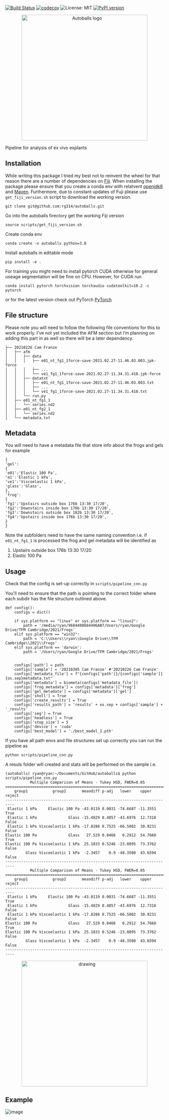 [![Build Status](https://travis-ci.com/rg314/autoballs.svg?token=BCkcrsWckKEnE7AqL2uD&branch=main)](https://travis-ci.com/rg314/autoballs) 
[![codecov](https://codecov.io/gh/rg314/autoballs/branch/main/graph/badge.svg?token=35L8J85XO9)](https://codecov.io/gh/rg314/autoballs)
![License: MIT](https://img.shields.io/badge/License-MIT-green.svg)
[![PyPI version](https://badge.fury.io/py/autoballs.svg)](https://badge.fury.io/py/autoballs)

<p align="center">
  <img src="https://user-images.githubusercontent.com/35999546/109693171-44312080-7b81-11eb-812a-2659d07cd632.png" alt="Autoballs logo" width="400"/>
</p>

Pipeline for analysis of ex vivo explants

## Installation
While writing this package I tried my best not to reinvent the wheel for that reason there are a number of dependencies on [Fiji](https://imagej.net/Fiji). When installing the package please ensure that you create a conda env with relatvent [openjdk8](https://openjdk.java.net/install/) and [Maven](https://maven.apache.org/guides/getting-started/maven-in-five-minutes.html). Furthermore, due to constant updates of Fuji please use ```get_fiji_version.sh``` script to download the working version.

```git clone git@github.com:rg314/autoballs.git```

Go into the autoballs firectory get the working Fiji version

```
source scripts/get_fiji_version.sh 
```

Create conda env

```
conda create -n autoballs python=3.8
```

Install autoballs in editable mode

```
pip install -e .
```

For training you might need to install pytorch CUDA otherwise for general useage segmentation will be fine on CPU. However, for CUDA run

```
conda install pytorch torchvision torchaudio cudatoolkit=10.2 -c pytorch
```

or for the latest version check out PyTorch [PyTorch](https://pytorch.org/get-started/locally/)

## File structure
Please note you will need to follow the following file conventions for this to work properly. I’ve not yet included the AFM section but I’m planning on adding this part in as well so there will be a later dependency. 

```
├── 20210226 Cam Franze
│   ├── afm
│   │   ├── data
│   │   │   ├── e01_nt_fg1_1force-save-2021.02.27-11.46.03.003.jpk-force
│   │   │   ├── ...
│   │   │   └── ve1_fg1_1force-save-2021.02.27-11.34.31.418.jpk-force
│   │   ├── datatxt
│   │   │   ├── e01_nt_fg1_1force-save-2021.02.27-11.46.03.003.txt
│   │   │   ├── ...
│   │   │   └── ve1_fg1_1force-save-2021.02.27-11.34.31.418.txt
│   │   └── run.py
│   ├── e01_nt_fg1_1
│   │   └── series.nd2
│   ├── e01_nt_fg2_1
│   │   └── series.nd2
│   └── metadata.txt
```

## Metadata
You will need to have a metadata file that store info about the frogs and gels for example 

```
{
'gel': 
{
'e01':'Elastic 100 Pa',
'e1':'Elastic 1 kPa',
've1':'Viscoelastic 1 kPa',
'glass':'Glass',
},
'frog': 
{
'fg1':'Upstairs outside box 176b 13:30 17/20',
'fg2':'Downstairs inside box 176b 13:30 17/20',
'fg3':'Downstairs outside box 182b 13:30 17/20',
'fg4':'Upstairs inside box 176b 13:30 17/20',
}
}
```

Note the subfolders need to have the same naming convention i.e. if ```e01_nt_fg1_1``` is processed the frog and gel metadata will be identified as

1) Upstairs outside box 176b 13:30 17/20
2) Elastic 100 Pa

## Usage

Check that the config is set-up correctly in ```scripts/pipeline_cnn.py```

You'll need to ensure that the path is pointing to the correct folder where each subdir has the file structure outlined above. 

```
def config():
    configs = dict()
    
    if sys.platform == "linux" or sys.platform == "linux2":
        path = '/media/ryan/9684408684406AB7/Users/ryan/Google Drive/TFM Cambridge/2021/Frogs'
    elif sys.platform == "win32":
        path = 'C:\\Users\\ryan\\Google Drive\\TFM Cambridge\\2021\\Frogs'
    elif sys.platform == 'darwin':
        path = '/Users/ryan/Google Drive/TFM Cambridge/2021/Frogs'
    

    configs['path'] = path
    configs['sample'] = '20210305 Cam Franze' #'20210226 Cam Franze'
    configs['metadata_file'] = f"{configs['path']}/{configs['sample']}{os.sep}metadata.txt"
    configs['metadata'] = biometa(configs['metadata_file'])
    configs['frog_metadata'] = configs['metadata']['frog']
    configs['gel_metadata'] = configs['metadata']['gel']
    configs['sholl'] = True
    configs['create_results'] = True
    configs['results_path'] = 'results' + os.sep + configs['sample'] + '_results'
    configs['seg'] = True
    configs['headless'] = True
    configs['step_size'] = 5
    configs['device'] = 'cuda'
    configs['best_model'] = './best_model_1.pth'
```

If you have all path envs and file structures set up correctly you can run the pipeline as 

```
python scripts/pipeline_cnn.py
```

A resuls folder will created and stats will be performed on the sample i.e. 

```
(autoballs) ryan@ryan:~/Documents/GitHub/autoballs$ python scripts/pipeline_cnn.py 
           Multiple Comparison of Means - Tukey HSD, FWER=0.05            
==========================================================================
    group1           group2       meandiff p-adj   lower    upper   reject
--------------------------------------------------------------------------
 Elastic 1 kPa     Elastic 100 Pa -43.0119 0.0031 -74.6687 -11.3551   True
 Elastic 1 kPa              Glass -15.4829 0.4857 -43.6976  12.7318  False
 Elastic 1 kPa Viscoelastic 1 kPa -17.8286 0.7525 -66.5802  30.9231  False
Elastic 100 Pa              Glass   27.529 0.0466   0.2912  54.7668   True
Elastic 100 Pa Viscoelastic 1 kPa  25.1833 0.5246 -23.0095  73.3762  False
         Glass Viscoelastic 1 kPa  -2.3457    0.9 -48.3508  43.6594  False
--------------------------------------------------------------------------
           Multiple Comparison of Means - Tukey HSD, FWER=0.05            
==========================================================================
    group1           group2       meandiff p-adj   lower    upper   reject
--------------------------------------------------------------------------
 Elastic 1 kPa     Elastic 100 Pa -43.0119 0.0031 -74.6687 -11.3551   True
 Elastic 1 kPa              Glass -15.4829 0.4857 -43.6976  12.7318  False
 Elastic 1 kPa Viscoelastic 1 kPa -17.8286 0.7525 -66.5802  30.9231  False
Elastic 100 Pa              Glass   27.529 0.0466   0.2912  54.7668   True
Elastic 100 Pa Viscoelastic 1 kPa  25.1833 0.5246 -23.0095  73.3762  False
         Glass Viscoelastic 1 kPa  -2.3457    0.9 -48.3508  43.6594  False
--------------------------------------------------------------------------
```

<p align="center">
  <img src="https://user-images.githubusercontent.com/35999546/110252098-a328d800-7f7b-11eb-941b-605ae460e7d5.png" alt="drawing" width="400"/>
</p>

## Example
![image](https://user-images.githubusercontent.com/35999546/110234828-8f9e5280-7f24-11eb-86ae-512017c80779.png)

